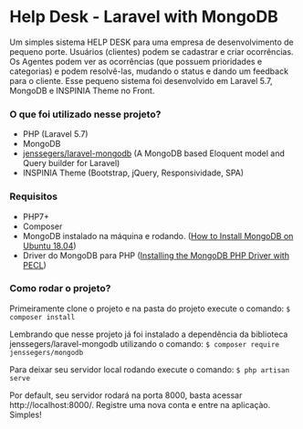 # Help Desk - Laravel with MongoDB

Um simples sistema HELP DESK para uma empresa de desenvolvimento de pequeno porte. Usuários (clientes) podem se cadastrar e criar ocorrências. Os Agentes podem ver as ocorrências (que possuem prioridades e categorias) e podem resolvê-las, mudando o status e dando um feedback para o cliente. Esse pequeno sistema foi desenvolvido em Laravel 5.7, MongoDB e INSPINIA Theme no Front.

### O que foi utilizado nesse projeto?

  - PHP (Laravel 5.7)
  - MongoDB
  - [jenssegers/laravel-mongodb](https://github.com/jenssegers/laravel-mongodb) (A MongoDB based Eloquent model and Query builder for Laravel)
  - INSPINIA Theme (Bootstrap, jQuery, Responsividade, SPA)

### Requisitos

  - PHP7+
  - Composer
  - MongoDB instalado na máquina e rodando. ([How to Install MongoDB on Ubuntu 18.04](http://php.net/manual/pt_BR/mongodb.installation.pecl.php))
  - Driver do MongoDB para PHP ([Installing the MongoDB PHP Driver with PECL](http://php.net/manual/pt_BR/mongodb.installation.pecl.php))
 
### Como rodar o projeto?
Primeiramente clone o projeto e na pasta do projeto execute o comando:
```$ composer install``` 

Lembrando que nesse projeto já foi instalado a dependência da biblioteca jenssegers/laravel-mongodb utilizando o comando:
```$ composer require jenssegers/mongodb```

Para deixar seu servidor local rodando execute o comando:
```$ php artisan serve```

Por default, seu servidor rodará na porta 8000, basta acessar http://localhost:8000/. Registre uma nova conta e entre na aplicaçào. Simples!


